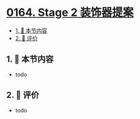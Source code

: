 # [0164. Stage 2 装饰器提案](https://github.com/tnotesjs/TNotes.typescript/tree/main/notes/0164.%20Stage%202%20%E8%A3%85%E9%A5%B0%E5%99%A8%E6%8F%90%E6%A1%88)

<!-- region:toc -->

- [1. 🎯 本节内容](#1--本节内容)
- [2. 🫧 评价](#2--评价)

<!-- endregion:toc -->

## 1. 🎯 本节内容

- todo

## 2. 🫧 评价

- todo
